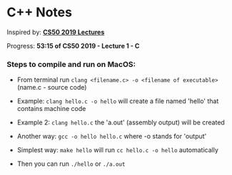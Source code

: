 
# C++ Notes

Inspired by: **[CS50 2019 Lectures](https://www.youtube.com/watch?v=e9Eds2Rc_x8&pbjreload=101)**

Progress: **53:15 of CS50 2019 - Lecture 1 - C**

### Steps to compile and run on MacOS:

- From terminal run `clang <filename.c> -o <filename of executable>` (name.c - source code)

- Example: `clang hello.c -o hello` will create a file named 'hello' that contains machine code

- Example 2: `clang hello.c` the 'a.out' (assembly output) will be created

- Another way: `gcc -o hello hello.c` where -o stands for 'output'

- Simplest way: `make hello` will run `cc hello.c -o hello` automatically

- Then you can run `./hello` or `./a.out`
